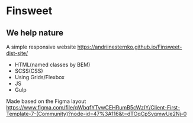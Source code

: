 # Finsweet
## We help nature


A simple responsive website https://andriinesternko.github.io/Finsweet-dist-site/
- HTML(named classes by BEM)
- SCSS(CSS)
- Using Grids/Flexbox
- JS
- Gulp

Made based on the Figma layout https://www.figma.com/file/qWbqfYTvwCEHRumB5cWzIY/Client-First-Template-7-(Community)?node-id=47%3A116&t=dTOqCpSvqmwUe2Nj-0

